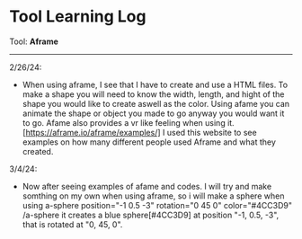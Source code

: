 # Tool Learning Log

Tool: **Aframe**

---

2/26/24:
* When using aframe, I see that I have to create and use a HTML files. To make a shape you will need to know the width, length, and hight of the shape you would like to create aswell as the color. Using afame you can animate the shape or object you made to go anyway you would want it to go. Afame also provides a vr like feeling when using it.
[https://aframe.io/aframe/examples/] I used this website to see examples on how many different people used Aframe and what they created.

3/4/24:
* Now after seeing examples of afame and codes. I will try and make somthing on my own when using aframe, so i will make a sphere when using a-sphere position="-1 0.5 -3" rotation="0 45 0" color="#4CC3D9" /a-sphere it creates a blue sphere[#4CC3D9] at position "-1, 0.5, -3", that is rotated at "0, 45, 0".



<!--
* Links you used today (websites, videos, etc)
* Things you tried, progress you made, etc
* Challenges, a-ha moments, etc
* Questions you still have
* What you're going to try next
-->
